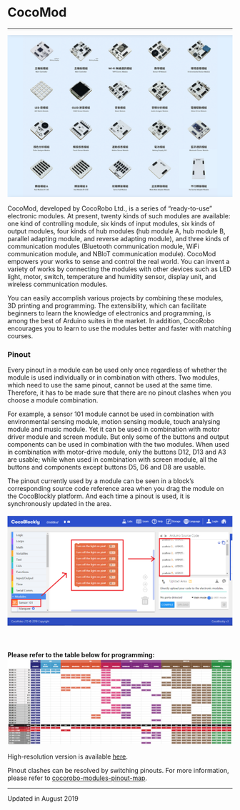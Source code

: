 # CocoMod

---

![](../media/about-cocomod.png)

CocoMod, developed by CocoRobo Ltd., is a series of “ready-to-use” electronic modules. At present, twenty kinds of such modules are available: one kind of controlling module, six kinds of input modules, six kinds of output modules, four kinds of hub modules (hub module A, hub module B, parallel adapting module, and reverse adapting module), and three kinds of communication modules (Bluetooth communication module, WiFi communication module, and NBloT communication module). CocoMod empowers your works to sense and control the real world. You can invent a variety of works by connecting the modules with other devices such as LED light, motor, switch, temperature and humidity sensor, display unit, and wireless communication modules.

You can easily accomplish various projects by combining these modules, 3D printing and programming. The extensibility, which can facilitate beginners to learn the knowledge of electronics and programming, is among the best of Arduino suites in the market. In addition, CocoRobo encourages you to learn to use the modules better and faster with matching courses.

### Pinout

Every pinout in a module can be used only once regardless of whether the module is used individually or in combination with others. Two modules, which need to use the same pinout, cannot be used at the same time. Therefore, it has to be made sure that there are no pinout clashes when you choose a module combination.

For example, a sensor 101 module cannot be used in combination with environmental sensing module, motion sensing module, touch analysing module and music module. Yet it can be used in combination with motor driver module and screen module. But only some of the buttons and output components can be used in combination with the two modules. When used in combination with motor-drive module, only the buttons D12, D13 and A3 are usable; while when used in combination with screen module, all the buttons and components except buttons D5, D6 and D8 are usable.

The pinout currently used by a module can be seen in a block’s corresponding source code reference area when you drag the module on the CocoBlockly platform. And each time a pinout is used, it is synchronously updated in the area.

<div style="padding: 5px 0 40px 0;text-align: center;"><img src="../media/serial_exam_en.png"/></div>

**Please refer to the table below for programming:**
![](../media/cocorobo-modules-pinout-map_v2.jpg)

High-resolution version is available [here](http://cocorobo.hk/downloads/cocorobo-modules-pinout-map_v2.pdf).

Pinout clashes can be resolved by switching pinouts. For more information, please refer to [cocorobo-modules-pinout-map](/cocomod/pinout-map).

---
Updated in August 2019
